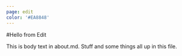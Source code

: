 ```yaml
---
page: edit
color: '#EA8848'
---
```


#Hello from Edit

This is body text in about.md. Stuff and some things all up in this file.
